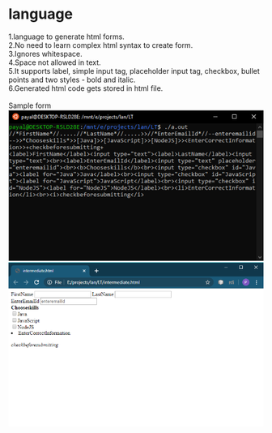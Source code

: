 # language

1.language to generate html forms.<br/>
2.No need to learn complex html syntax to create form.<br/>
3.Ignores whitespace.<br/>
4.Space not allowed in text.<br/>
5.It supports label, simple input tag, placeholder input tag, checkbox, bullet points and two styles - bold and italic.<br/>
6.Generated html code gets stored in html file.
<br/>
<br/>
Sample form<br/>
<img src="Images/input.png"/>
<img src="Images/output.png"/>



